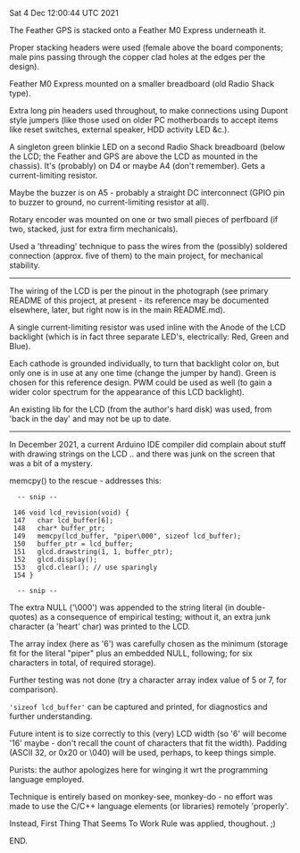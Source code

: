 Sat  4 Dec 12:00:44 UTC 2021

The Feather GPS is stacked onto a Feather M0 Express underneath it.

Proper stacking headers were used (female above the board components; male pins passing through the copper clad holes at the edges per the design).

Feather M0 Express mounted on a smaller breadboard (old Radio Shack type).

Extra long pin headers used throughout, to make connections using Dupont style jumpers (like those used on older PC motherboards to accept items like reset switches, external speaker, HDD activity LED &c.).

A singleton green blinkie LED on a second Radio Shack breadboard (below the LCD; the Feather and GPS are above the LCD as mounted in the chassis).  It's (probably) on D4 or maybe A4 (don't remember).  Gets a current-limiting resistor.

Maybe the buzzer is on A5 - probably a straight DC interconnect (GPIO pin to buzzer to ground, no current-limiting resistor at all).

Rotary encoder was mounted on one or two small pieces of perfboard (if two, stacked, just for extra firm mechanicals).

Used a 'threading' technique to pass the wires from the (possibly) soldered connection (approx. five of them) to the main project, for mechanical stability.

 - - -

The wiring of the LCD is per the pinout in the photograph (see primary README of this project, at present - its reference may be documented elsewhere, later, but right now is in the main README.md).

A single current-limiting resistor was used inline with the Anode of the LCD backlight (which is in fact three separate LED's, electrically: Red, Green and Blue).

Each cathode is grounded individually, to turn that backlight color on, but only one is in use at any one time (change the jumper by hand).  Green is chosen for this reference design.  PWM could be used as well (to gain a wider color spectrum for the appearance of this LCD backlight).

An existing lib for the LCD (from the author's hard disk) was used, from 'back in the day' and may not be up to date.

 - - -

In December 2021, a current Arduino IDE compiler did complain about stuff with drawing strings on the LCD .. and there was junk on the screen that was a bit of a mystery.

memcpy() to the rescue - addresses this:

```
  -- snip --

 146 void lcd_revision(void) {
 147   char lcd_buffer[6];
 148   char* buffer_ptr;
 149   memcpy(lcd_buffer, "piper\000", sizeof lcd_buffer);
 150   buffer_ptr = lcd_buffer;
 151   glcd.drawstring(1, 1, buffer_ptr);
 152   glcd.display();
 153   glcd.clear(); // use sparingly
 154 }

  -- snip --
```

The extra NULL ('\000') was appended to the string literal (in double-quotes) as a consequence of empirical testing; without it, an extra junk character (a 'heart' char) was printed to the LCD.

The array index (here as '6') was carefully chosen as the minimum (storage fit for the literal "piper" plus an embedded NULL, following; for six characters in total, of required storage).

Further testing was not done (try a character array index value of 5 or 7, for comparison).

`'sizeof lcd_buffer'` can be captured and printed, for diagnostics and further understanding.

Future intent is to size correctly to this (very) LCD width (so '6' will become '16' maybe - don't recall the count of characters that fit the width).  Padding (ASCII 32, or 0x20 or \040) will be used, perhaps, to keep things simple.

Purists: the author apologizes here for winging it wrt the programming language employed.

Technique is entirely based on monkey-see, monkey-do - no effort was made to use the C/C++ language elements (or libraries) remotely 'properly'.

Instead, First Thing That Seems To Work Rule was applied, thoughout. ;)

END.
